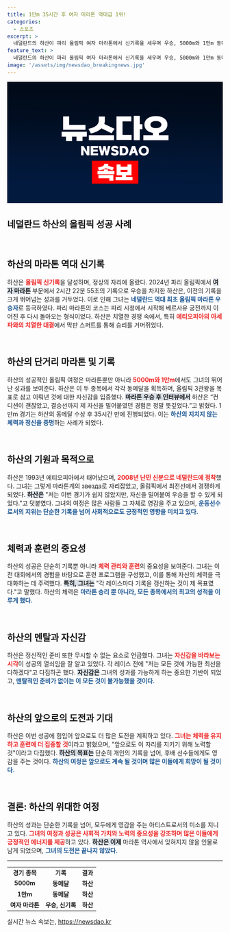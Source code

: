 ```yaml
---
title: 1만m 35시간 후 여자 마라톤 역대급 1위!
categories:
  - 스포츠
excerpt: >
  네덜란드의 하산이 파리 올림픽 여자 마라톤에서 신기록을 세우며 우승, 5000m와 1만m 동메달까지 추가해 무려 3관왕에 오른 기적의 생환! 그녀의 놀라운 체력과 불굴의 의지가 만들어낸 순간을 놓치지 마세요!
feature_text: >
  네덜란드의 하산이 파리 올림픽 여자 마라톤에서 신기록을 세우며 우승, 5000m와 1만m 동메달까지 추가해 무려 3관왕에 오른 기적의 생환! 그녀의 놀라운 체력과 불굴의 의지가 만들어낸 순간을 놓치지 마세요!
image: '/assets/img/newsdao_breakingnews.jpg'
---
```


<p><img src="/assets/img/newsdao_breakingnews.jpg" alt="koreaapp 속보" /></p>

<h2 data-ke-size="size26">네덜란드 하산의 올림픽 성공 사례</h2>

<p data-ke-size="size16">&nbsp;</p>

<h2 data-ke-size="size26">하산의 마라톤 역대 신기록</h2>

<p data-ke-size="size16">하산은 <b><span style="color: #ee2323;">올림픽 신기록</span></b>을 달성하며, 정상의 자리에 올랐다. 2024년 파리 올림픽에서 <b><span style="background-color: #21538527;">여자 마라톤</span></b> 부문에서 2시간 22분 55초의 기록으로 우승을 차지한 하산은, 이전의 기록을 크게 뛰어넘는 성과를 거두었다. 이로 인해 그녀는 <b><span style="color: #1a5490;">네덜란드 역대 최초 올림픽 마라톤 우승자</span></b>로 등극하였다. 파리 마라톤의 코스는 파리 시청에서 시작해 베르사유 궁전까지 이어진 후 다시 돌아오는 형식이었다. 하산은 치열한 경쟁 속에서, 특히 <b><span style="color: #ee2323;">에티오피아의 아세파와의 치열한 대결</span></b>에서 막판 스퍼트를 통해 승리를 거머쥐었다.</p>

<p data-ke-size="size16">&nbsp;</p>

<h2 data-ke-size="size26">하산의 단거리 마라톤 및 기록</h2>

<p data-ke-size="size16">하산의 성공적인 올림픽 여정은 마라톤뿐만 아니라 <b><span style="color: #ee2323;">5000m와 1만m</span></b>에서도 그녀의 뛰어난 성과를 보여준다. 하산은 이 두 종목에서 각각 동메달을 획득하며, 올림픽 3관왕을 목표로 삼고 이뤄낸 것에 대한 자신감을 입증했다. <b><span style="background-color: #21538527;">마라톤 우승 후 인터뷰에서</span></b> 하산은 “컨디션이 괜찮았고, 결승선까지 제 자신을 밀어붙였던 경험은 정말 뜻깊었다.”고 밝혔다. 1만m 경기는 하산의 동메달 수상 후 35시간 만에 진행되었다. 이는 <b><span style="color: #1a5490;">하산의 지치지 않는 체력과 정신을 증명</span></b>하는 사례가 되었다.</p>

<p data-ke-size="size16">&nbsp;</p>

<h2 data-ke-size="size26">하산의 기원과 목적으로</h2>

<p data-ke-size="size16">하산은 1993년 에티오피아에서 태어났으며, <b><span style="color: #ee2323;">2008년 난민 신분으로 네덜란드에 정착</span></b>했다. 그녀는 그렇게 마라톤계의 звезда로 자리잡았고, 올림픽에서 최전선에서 경쟁하게 되었다. <b><span style="background-color: #21538527;">하산은</span></b> "저는 이번 경기가 쉽지 않았지만, 자신을 밀어붙여 우승을 할 수 있게 되었다."고 덧붙였다. 그녀의 여정은 많은 사람들 그 자체로 영감을 주고 있으며, <b><span style="color: #1a5490;">운동선수로서의 지위는 단순한 기록을 넘어 사회적으로도 긍정적인 영향을 미치고 있다.</span></b></p>

<p data-ke-size="size16">&nbsp;</p>

<h2 data-ke-size="size26">체력과 훈련의 중요성</h2>

<p data-ke-size="size16">하산의 성공은 단순히 기록뿐 아니라 <b><span style="color: #ee2323;">체력 관리와 훈련</span></b>의 중요성을 보여준다. 그녀는 이전 대회에서의 경험을 바탕으로 훈련 프로그램을 구성했고, 이를 통해 자신의 체력을 극대화하는 데 주력했다. <b><span style="background-color: #21538527;">특히, 그녀는</span></b> "각 레이스마다 기록을 갱신하는 것이 제 목표였다."고 말했다. 하산의 체력은 <b><span style="color: #1a5490;">마라톤 승리 뿐 아니라, 모든 종목에서의 최고의 성적을 이루게 했다.</span></b></p>

<p data-ke-size="size16">&nbsp;</p>

<h2 data-ke-size="size26">하산의 멘탈과 자신감</h2>

<p data-ke-size="size16">하산은 정신적인 준비 또한 무시할 수 없는 요소로 언급했다. 그녀는 <b><span style="color: #ee2323;">자신감을 바라보는 시각</span></b>이 성공의 열쇠임을 잘 알고 있었다. 각 레이스 전에 "저는 모든 것에 가능한 최선을 다하겠다"고 다짐하곤 했다. <b><span style="background-color: #21538527;">자신감은</span></b> 그녀의 성과를 가능하게 하는 중요한 기반이 되었고, <b><span style="color: #1a5490;">멘탈적인 준비가 없이는 이 모든 것이 불가능했을 것이다.</span></b></p>

<p data-ke-size="size16">&nbsp;</p>

<h2 data-ke-size="size26">하산의 앞으로의 도전과 기대</h2>

<p data-ke-size="size16">하산은 이번 성공에 힘입어 앞으로도 더 많은 도전을 계획하고 있다. <b><span style="color: #ee2323;">그녀는 체력을 유지하고 훈련에 더 집중할 것</span></b>이라고 밝혔으며, "앞으로도 이 자리를 지키기 위해 노력할 것"이라고 다짐했다. <b><span style="background-color: #21538527;">하산의 목표는</span></b> 단순히 개인의 기록을 넘어, 후배 선수들에게도 영감을 주는 것이다. <b><span style="color: #1a5490;">하산의 여정은 앞으로도 계속 될 것이며 많은 이들에게 희망이 될 것이다.</span></b></p>

<p data-ke-size="size16">&nbsp;</p>

<h2 data-ke-size="size26">결론: 하산의 위대한 여정</h2>

<p data-ke-size="size16">하산의 성과는 단순한 기록을 넘어, 모두에게 영감을 주는 아티스트로서의 미소를 지니고 있다. <b><span style="color: #ee2323;">그녀의 여정과 성공은 사회적 가치와 노력의 중요성을 강조하며 많은 이들에게 긍정적인 에너지를 제공</span></b>하고 있다. <b><span style="background-color: #21538527;">하산은 이제</span></b> 마라톤 역사에서 잊혀지지 않을 인물로 남게 되었으며, <b><span style="color: #1a5490;">그녀의 도전은 끝나지 않았다.</span></b></p>

<hr/>

<table style="width: 100%;">
<tr>
<td style="text-align: center; height: 17px;"><b>경기 종목</b></td>
<td style="text-align: center; height: 17px;"><b>기록</b></td>
<td style="text-align: center; height: 17px;"><b>결과</b></td>
</tr>
<tr>
<td style="text-align: center; height: 17px;"><b>5000m</b></td>
<td style="text-align: center; height: 17px;"><b>동메달</b></td>
<td style="text-align: center; height: 17px;"><b>하산</b></td>
</tr>
<tr>
<td style="text-align: center; height: 17px;"><b>1만m</b></td>
<td style="text-align: center; height: 17px;"><b>동메달</b></td>
<td style="text-align: center; height: 17px;"><b>하산</b></td>
</tr>
<tr>
<td style="text-align: center; height: 17px;"><b>여자 마라톤</b></td>
<td style="text-align: center; height: 17px;"><b>우승, 신기록</b></td>
<td style="text-align: center; height: 17px;"><b>하산</b></td>
</tr>
</table>
실시간 뉴스 속보는, <a href="https://newsdao.kr" rel="dofollow">https://newsdao.kr</a>


